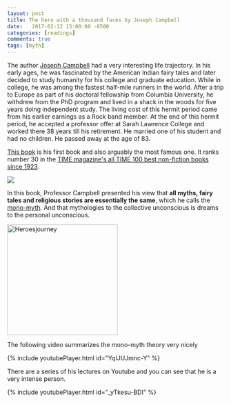 ```yaml
---
layout: post
title: The hero with a thousand faces by Joseph Campbell
date:   2017-02-12 13:00:00 -0500
categories: [readings]
comments: true
tags: [myth]
---
```

The author [Joseph Campbell](https://en.wikipedia.org/wiki/Joseph_Campbell) had a very interesting life trajectory. 
In his early ages, he was fascinated by the American Indian fairy tales and later decided to study humanity for his college and graduate education. 
While in college, he was among the fastest half-mile runners in the world.
After a trip to Europe as part of his doctoral fellowship from Columbia University, he withdrew from the PhD program and 
lived in a shack in the woods for five years doing independent study. 
The living cost of this hermit period came from his earlier earnings as a Rock band member. 
At the end of this hermit period, he accepted a professor offer at Sarah Lawrence College and worked there 38 years till his retirement.
He married one of his student and had no children. He passed away at the age of 83.

[This book](https://en.wikipedia.org/wiki/The_Hero_with_a_Thousand_Faces) is his first book and also arguably the most famous one. 
It ranks number 30 in the [TIME magazine's all TIME 100 best non-fiction books since 1923](http://www.goodreads.com/list/show/12719.Time_Magazine_s_All_TIME_100_Best_Non_Fiction_Books).

<a href="https://www.amazon.com/gp/product/1577315936/ref=as_li_tl?ie=UTF8&camp=1789&creative=9325&creativeASIN=1577315936&linkCode=as2&tag=nosarthur2016-20&linkId=f8458783799868ac322a7210fef5bf29" target="_blank"><img border="0" src="//ws-na.amazon-adsystem.com/widgets/q?_encoding=UTF8&MarketPlace=US&ASIN=1577315936&ServiceVersion=20070822&ID=AsinImage&WS=1&Format=_SL250_&tag=nosarthur2016-20" ></a><img src="//ir-na.amazon-adsystem.com/e/ir?t=nosarthur2016-20&l=am2&o=1&a=1577315936" width="1" height="1" border="0" alt="" style="border:none !important; margin:0px !important;" />

In this book, Professor Campbell presented his view that **all myths, fairy tales and religious stories are essentially the same**,
which he calls the [mono-myth](https://en.wikipedia.org/wiki/Hero's_journey).  And that mythologies to the collective unconscious is dreams to the personal unconscious.

<a title="By scan from an unknown publication by an anonymous poster, in a thread, gave permission to use it. Re-drawn by User:Slashme [Public domain], via Wikimedia Commons" href="https://commons.wikimedia.org/wiki/File%3AHeroesjourney.svg"><img width="256" alt="Heroesjourney" src="https://upload.wikimedia.org/wikipedia/commons/thumb/1/1b/Heroesjourney.svg/256px-Heroesjourney.svg.png"/></a>

The following video summarizes the mono-myth theory very nicely

{% include youtubePlayer.html id="YqIJUJmnc-Y" %}

There are a series of his lectures on Youtube and you can see that he is a very intense person.

{% include youtubePlayer.html id="_yTkesu-BDI" %}
